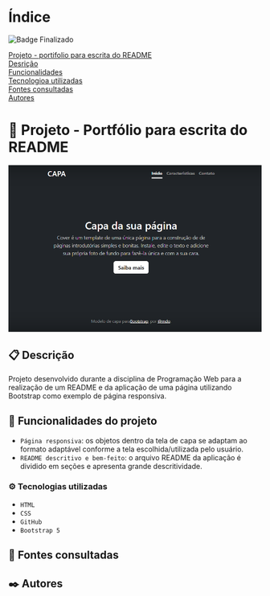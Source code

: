 # Índice

 ![Badge Finalizado](http://img.shields.io/static/v1?label=STATUS&message=FINALIZADO&color=GREEN&style=for-the-badge)

[ Projeto - portifolio para escrita do README](#projeto---portifolio-para-escrita-do-readme)  
[Desrição](#descri%C3%A7%C3%A3o)  
[Funcionalidades](#funcionalidades)  
[Tecnologioa utilizadas](#tecnologioa-utilizadas)  
[Fontes consultadas](#fontes-consultadas)  
[Autores](#autores)  

# 🚀 Projeto - Portfólio para escrita do README
![image](img/capa.png)

## 📋 Descrição

 Projeto desenvolvido durante a disciplina de Programação Web para a realização de um README e da aplicação de uma página utilizando Bootstrap como exemplo de página responsiva.


 ## :hammer: Funcionalidades do projeto

- `Página responsiva`: os objetos dentro da tela de capa se adaptam ao formato adaptável conforme a tela escolhida/utilizada pelo usuário.  
- `README descritivo e bem-feito`: o arquivo README da aplicação é dividido em seções e apresenta grande descritividade.  


### ⚙️ Tecnologias utilizadas

- `HTML` 
- `CSS`
- `GitHub`
- `Bootstrap 5` 

## 📄 Fontes consultadas

 

## ✒️ Autores